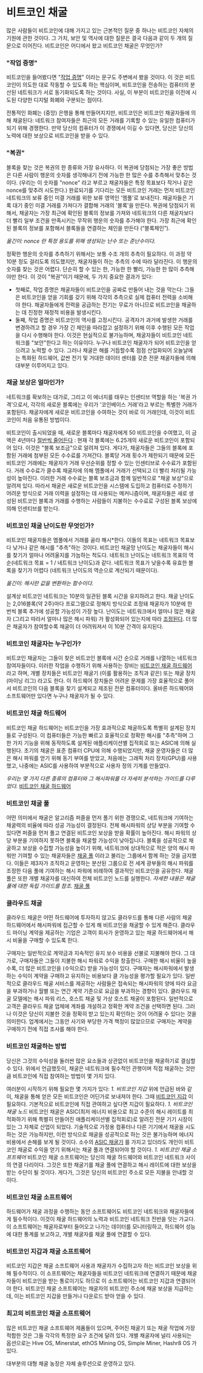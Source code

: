 # 비트코인 채굴

많은 사람들이 비트코인에 대해 가지고 있는 근본적인 질문 중 하나는 비트코인 자체의 기원에 관한 것이다. 그 가치, 보안 및 역사에 대한 질문은 결국 다음과 같이 두 개의 질문으로 이어진다. 비트코인은 어디에서 왔고 비트코인 채굴은 무엇인가?
### "작업 증명"
비트코인을 들어봤다면 "[작업 증명](https://bitcoinmagazine.com/articles/genesis-files-hashcash-or-how-adam-back-designed-bitcoins-motor-block)" 이라는 문구도 주변에서 봤을 것이다. 이 것은 비트코인이 의도한 대로 작동할 수 있도록 하는 핵심이며, 비트코인을 전송하는 컴퓨터의 분산된 네트워크가 서로 동기화되도록 하는 것이다. 사실, 이 부분이 비트코인을 이전에 시도된 다양한 디지털 화폐와 구분되는 점이다.

전통적인 화폐는 (중앙) 은행을 통해 만들어지지만, 비트코인은 비트코인 채굴자들에 의해 채굴된다: 네트워크 참여자들은 최근의 모든 거래를 기록할 수 있는 유일한 컴퓨터가 되기 위해 경쟁한다. 만약 당신의 컴퓨터가 이 경쟁에서 이길 수 있다면, 당신은 당신의 노력에 대한 보상으로 비트코인을 받을 수 있다.

### "복권"
블록을 찾는 것은 복권의 한 종류와 가장 유사하다. 이 복권에 당첨되는 가장 좋은 방법은 다른 사람이 행운의 숫자를 생각해내기 전에 가능한 한 많은 수를 추측해서 맞추는 것이다. (우리는 이 숫자를 "nonce" 라고 부르고 채굴자들은 특정 목표보다 작거나 같은 nonce를  맞추려 시도한다.) 완료되기를 기다리는 모든 비트코인 거래는 먼저 비트코인 네트워크의 보류 중인 미결 거래를 위한 보류 영역인 '멤풀'로 보내진다. 채굴자들은 기록 대기 중인 미결 거래를 가져다가 결합해 거래의 '블록'을 만든다. 복권에 당첨되기 위해서, 채굴자는 가장 최근에 확인된 블록의 정보를 가져와 네트워크의 다른 채굴자보다 더 빨리 일부 조건을 만족시키는 무작위 행운의 숫자를 추가해야 한다. 가장 최근에 확인된 블록의 정보를 포함해서 블록들을 연결하는 체인을 만든다 (“블록체인”).

*옮긴이: nonce 란 특정 용도를 위해 생성되는 난수 또는 준난수이다.*

정확한 행운의 숫자를 추측하기 위해서는 보통 수조 개의 추측이 필요하다. 이 과정 약 10분 정도 걸리도록 의도했지만, 채굴자들이 하는 추측의 수에 따라 달라진다. 이 행운의 숫자를 찾는 것은 어렵다. 단순히 할 수 있는 한, 가능한 한 빨리, 가능한 한 많이 추측해야만 한다. 이 것이 "복권"이기 때문에, 두 가지 중요한 결과가 있다:
* 첫째로, 작업 증명은 채굴자들이 비트코인을 공짜로 만들어 내는 것을 막는다: 그들은 비트코인을 얻을 기회를 갖기 위해 각각의 추측으로 실제 컴퓨터 전력을 소비해야 한다. 채굴자들에게 전력을 공급하는 전기는 무료가 아니므로 비트코인을 채굴하는 데 진정한 재정적 비용을 발생시킨다.
* 둘째, 작업 증명은 비트코인의 역사를 고정시킨다. 공격자가 과거에 발생한 거래를 변경하려고 할 경우 가장 긴 체인을 따라잡고 설정하기 위해 이후 수행된 모든 작업을 다시 수행해야 한다. 이것은 현실적으로 불가능하며, 채굴자들이 비트코인 네트워크를 "보안"한다고 하는 이유이다. 누구나 비트코인 채굴자가 되어 비트코인을 얻으려고 노력할 수 있다. 그러나 채굴은 해를 거듭할수록 점점 산업화되어 오늘날에는 특화된 하드웨어, 값싼 전기 및 거대한 데이터 센터를 갖춘 전문 채굴자들에 의해 대부분 이루어지고 있다.

### 채굴 보상은 얼마인가?
네트워크를 확보하는 대가로, 그리고 이 에너지를 태우는 인센티브 역할을 하는 '복권 가격'으로서, 각각의 새로운 블록에는 우리가 '코인베이스 거래'라고 부르는 특별한 거래가 포함된다. 채굴자에게 새로운 비트코인을 수여하는 것이 바로 이 거래인데, 이것이 비트코인이 처음 유통된 방법이다.

비트코인이 출시되었을 때, 새로운 블록마다 채굴자에게 50 비트코인을 수여했고, 이 금액은 4년마다 [절반씩 줄어든다](https://bitcoinmagazine.com/guides/what-is-the-halvening) : 현재 각 블록에는 6.25개의 새로운 비트코인이 포함되어 있다. 이것은 "블록 보조금"으로 알려져 있다. 게다가, 채굴자들은 그들의 블록에 포함된 거래에 첨부된 모든 수수료를 가져간다. 블록당 거래 횟수가 제한되기 때문에 모든 비트코인 거래에는 채굴자가 거래 우선순위를 정할 수 있는 인센티브로 수수료가 포함된다. 거래 수수료가 클수록 채굴자에 의해 멤풀에서 거래가 선택되고 더 빨리 처리될 가능성이 높아진다. 이러한 거래 수수료는 블록 보조금과 함께 일반적으로 "채굴 보상"으로 알려져 있다. 따라서 채굴은 새로운 비트코인을 시스템에 도입하고 컴퓨터로 수정하기 어려운 방식으로 거래 이력을 설정하는 데 사용되는 메커니즘이며, 채굴자들은 새로 생성된 비트코인 블록과 거래를 수행하는 사람들이 지불하는 수수료로 구성된 블록 보상에 의해 인센티브를 받는다.

### 비트코인 채굴 난이도란 무엇인가?
비트코인 채굴자들은 멤풀에서 거래를 골라 해시*한다. 이들의 목표는 네트워크 목표보다 낮거나 같은 해시를 "추측"하는 것이다. 비트코인 채굴망 난이도는 채굴자들이 해시를 찾기가 얼마나 어려울지를 가늠하는 척도다. 네트워크 난이도는 네트워크 목표의 역순(네트워크 목표 = 1 / 네트워크 난이도)과 같다. 네트워크 목표가 낮을수록 유효한 블록을 찾기가 어렵다 (네트워크 난이도의 역순으로 계산되기 때문이다).

*옮긴이: 해시란 값을 변환하는 함수이다.*

설계상 비트코인 네트워크는 10분의 일관된 블록 시간을 유지하려고 한다. 채굴 난이도는 2,016블록(약 2주)마다 프로그램으로 정해지 방식으로 조정돼 채굴자가 10분에 한 번씩 블록 추가에 성공할 가능성이 가장 높다. 난이도는 네트워크에서 얼마나 많은 채굴자 (그리고 따라서 얼마나 많은 해시 파워) 가 활성화되어 있는지에 따라 [조정된다](https://bitcoinmagazine.com/articles/bitcoin-hash-rate-hits-all-time-high-behind-price-rise-private-pools-in-china). 더 많은 채굴자가 참여할수록 채굴이 더 어려워져서 이 10분 간격이 유지된다.

### 비트코인 채굴자는 누구인가?
비트코인 채굴자는 그들이 찾은 비트코인 블록에 시간 순으로 거래를 나열하는 네트워크 참여자들이다. 이러한 작업을 수행하기 위해 사용하는 장비는 [비트코인 채굴 하드웨어](https://bitcoinmagazine.com/bitcoin-mining/bitcoin-mining-hardware) 라고 하며, 개별 장치들은 비트코인 채굴기 (이를 활용하는 조직과 같은) 또는 채굴 장치 (마이닝 리그) 라고도 한다. 이 하드웨어 장치들은 어려운 문제를 가장 효율적으로 풀어서 비트코인의 다음 블록을 찾기 설계되고 제조된 전문 컴퓨터이다. 올바른 하드웨어와 소프트웨어만 있다면 누구나 채굴자가 될 수 있다.

### 비트코인 채굴 하드웨어
비트코인 채굴 하드웨어는 비트코인을 가장 효과적으로 채굴하도록 특별히 설계된 장치들로 구성된다. 이 컴퓨터들은 가능한 빠르고 효율적으로 정확한 해시를 "추측"하며 그 한 가지 기능을 위해 동작하도록 설계된 애플리케이션별 집적회로 또는 ASIC에 의해 실행된다. 초기의 채굴은 표준 컴퓨터 CPU에 의해 수행되었지만, 채굴 운영자들은 더 많은 해시 파워를 얻기 위해 동기 부여를 받았고, 처음에는 그래픽 처리 장치(GPU)를 사용했고, 나중에는 ASIC를 사용하여 부분적으로 사용자 정의 기계를 만들었다.

*우리는 몇 가지 다른 종류의 컴퓨터와 그 해시파워를 더 자세히 분석하는 가이드를 다루었다.* [비트코인 채굴 하드웨어](https://bitcoinmagazine.com/bitcoin-mining/bitcoin-mining-hardware)

### 비트코인 채굴 풀
어떤 의미에서 채굴은 알고리즘 퍼즐을 먼저 풀기 위한 경쟁으로, 네트워크에 기여하는 채굴력의 비율에 따라 성공 가능성이 결정된다. 전체 해시파워의 상당 부분을 기여할 수 있다면 퍼즐을 먼저 풀고 연결된 비트코인 보상을 받을 확률이 높아진다. 해시 파워의 상당 부분을 기여하지 못하면 블록을 채굴할 가능성이 낮아집니다. 블록을 성공적으로 채굴하고 보상을 수집할 가능성을 높이기 위해, 네트워크에 상대적으로 적은 양의 해시 파워만 기여할 수 있는 채굴자들은 [채굴 풀](https://bitcoinmagazine.com/bitcoin-mining/what-are-bitcoin-mining-pools) 이라고 불리는 그룹에서 함께 하는 것을 금지했다. 이들은 제3자가 조직하고 운영하는 분산된 그룹으로 전 세계 광부들의 해시 파워를 조정한 다음 풀에 기여하는 해시 파워에 비례하여 결과적인 비트코인을 공유한다. 채굴 풀은 또한 개별 채굴자를 대신하여 전체 비트코인 노드를 실행한다. 
*자세한 내용은 채굴 풀에 대한 독립 가이드를 참조.* [채굴 풀](https://bitcoinmagazine.com/bitcoin-mining/what-are-bitcoin-mining-pools)

### 클라우드 채굴
클라우드 채굴은 어떤 하드웨어에 투자하지 않고도 클라우드를 통해 다른 사람의 채굴 하드웨어에서 해시파워에 접근할 수 있게 해 비트코인을 채굴할 수 있게 해준다. 클라우드 마이닝 계약을 제공하는 기업은 고객이 회사가 운영하고 있는 채굴 하드웨어에서 해시 비율을 구매할 수 있도록 한다.

구매자는 일반적으로 계약금과 지속적인 유지 보수 비용을 선불로 지불해야 한다. 그 대가로, 구매자들은 그들이 지불한 해시 파워로 수익을 창출한다. 구매한 해시 비율이 높을수록, 더 많은 비트코인을 (수익으로) 받을 가능성이 있다. 구매자는 해시파워에서 발생하는 수익이 계약을 구매하고 유지하는 비용보다 클 가능성을 평가할 필요가 있다. 일반적으로 클라우드 채굴 서비스를 제공하는 사람들은 접속되는 해시파워의 양에 따라 요금을 부과하거나 월별 또는 연간 계약 기준으로 요금을 부과하는 경향이 있다. 클라우드 채굴 모델에는 해시 파워 리스, 호스트 채굴 및 가상 호스트 채굴이 포함된다. 일반적으로 고객은 클라우드 채굴 업체에 계좌를 개설하고 정확한 계약 조건을 선택하면 된다. 그러나 이것은 당신이 지불한 것을 정확히 받고 있는지 확인하는 것이 어려울 수 있다는 것을 의미한다. 업계에서는 그동안 사기와 부당한 가격 책정이 많았으므로 구매자는 계약을 구매하기 전에 직접 조사를 해야 한다.

### 비트코인 채굴하는 방법
당신은 그것의 수익성을 둘러싼 많은 요소들과 상관없이 비트코인을 채굴하기로 결심할 수 있다. 위에서 언급했듯이, 채굴은 네트워크에 필수적인 관행이며 직접 채굴하는 것만큼 비트코인에 직접 참여하는 방법이 몇 가지 있다.

여러분이 시작하기 위해 필요한 몇 가지가 있다: 
*1.* *비트코인 지갑*
위에 언급된 바와 같이, 채굴을 통해 얻은 모든 비트코인은 어딘가로 보내져야 한다. 그때 [비트코인 지갑](https://bitcoinmagazine.com/guides/what-are-bitcoin-wallets) 이 필요하다. 기본적으로 비트코인에 직접 관여하고 싶다면 지갑이 필요하다. 
*1.* *비트코인 채굴 노드*
비트코인 채굴은 ASIC(최저 에너지 비용으로 최고 수준의 해시 레이트를 최적화하기 위해 특별히 만들어진 애플리케이션별 집적회로)로 알려진 전문 기기 시장이 있는 그 자체로 산업이 되었다. 기술적으로 가정용 컴퓨터나 다른 기기에서 채굴을 시도하는 것은 가능하지만, 이런 방식으로 채굴을 성공적으로 하는 것은 불가능하며 에너지 비용에서 손해를 보게 될 것이다. 소수의 [ASIC 채굴기](https://bitcoinmagazine.com/articles/want-to-learn-about-bitcoin-try-conference-driven-development) 를 가지고 있더라도 개인이 비트코인 채굴로 수익을 얻기 위해서는 채굴 풀과 연결되어야 할 것이다. 
*1.* *비트코인 채굴 소프트웨어* 
비트코인 채굴 소프트웨어는 당신의 채굴 하드웨어와 비트코인 네트워크 사이의 연결 다리이다. 그것은 또한 채굴기를 채굴 풀에 연결하고 해시 레이트에 대한 보상을 받는 수단이 될 것이다. 게다가, 그것은 당신의 비트코인 주소로 모든 지불을 안내할 것이다.

### 비트코인 채굴 소프트웨어
하드웨어가 채굴 과정을 수행하는 동안 소프트웨어도 비트코인 네트워크와 채굴자들에게 필수적이다. 이것이 채굴 하드웨어의 노력과 비트코인 네트워크 전반을 잇는 가교다. 이 소프트웨어는 채굴자로부터 들어오고 나가는 데이터를 모니터링하고, 하드웨어 성능에 대한 통계를 보고하고, 개별 채굴자를 채굴 풀에 연결할 수 있다.

### 비트코인 지갑과 채굴 소프트웨어
비트코인 지갑은 채굴 소프트웨어 사용과 채굴자가 수집하고자 하는 비트코인 보상을 위해 필수적이다. 이 소프트웨어는 채굴자들을 비트코인 네트워크에 연결하기 때문에 채굴자들이 비트코인을 받는 통로이기도 하므로 이 소프트웨어는 비트코인 지갑과 연결되어야 한다. 비트코인 채굴 소프트웨어는 채굴자의 비트코인 주소에 채굴 보상을 지급하는데, 이는 비트코인 지갑을 만들거나 다운로드 받아 얻을 수 있다.

### 최고의 비트코인 채굴 소프트웨어
많은 비트코인 채굴 소프트웨어 제품들이 있으며, 주어진 채굴기 또는 채굴 작업에 가장 적합한 것은 그들 각각의 특정한 요구 조건에 달려 있다. 개별 채굴자에 널리 사용되는 옵션으로는 Hive OS, Minerstat, ethOS Mining OS, Simple Miner, Hashr8 OS 가 있다.

대부분의 대형 채굴 농장은 자체 솔루션으로 운영하고 있다.
